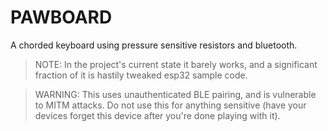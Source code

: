# PAWBOARD

A chorded keyboard using pressure sensitive resistors and bluetooth. 

> NOTE: In the project's current state it barely works, and a significant fraction of it is hastily tweaked esp32 sample code. 


> WARNING: This uses unauthenticated BLE pairing, and is vulnerable to MITM attacks. Do not use this for anything sensitive (have your devices forget this device after you're done playing with it).